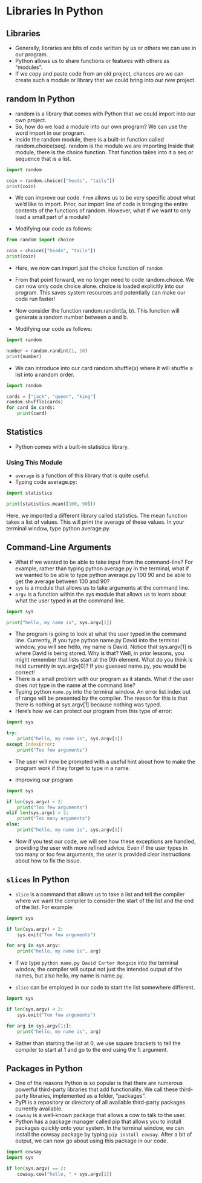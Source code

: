 # Libraries In Python

## Libraries

- Generally, libraries are bits of code written by us or others we can use in our program.
- Python allows us to share functions or features with others as “modules”.
- If we copy and paste code from an old project, chances are we can create such a module or library that we could bring into our new project.

## random In Python

- random is a library that comes with Python that we could import into our own project.
- So, how do we load a module into our own program? We can use the word import in our program.
- Inside the random module, there is a built-in function called random.choice(seq). random is the module we are importing Inside that module, there is the choice function. That function takes into it a seq or sequence that is a list.

```Python
import random

coin = random.choice(["heads", "tails"])
print(coin)
```

- We can improve our code. `from` allows us to be very specific about what we’d like to import. Prior, our import line of code is bringing the entire contents of the functions of random. However, what if we want to only load a small part of a module?

- Modifying our code as follows:

```Python
from random import choice

coin = choice(["heads", "tails"])
print(coin)
```

- Here, we now can import just the choice function of `random`
- From that point forward, we no longer need to code random.choice. We can now only code choice alone. choice is loaded explicitly into our program. This saves system resources and potentially can make our code run faster!

- Now consider the function random.randint(a, b). This function will generate a random number between a and b.
- Modifying our code as follows:

```Python
import random

number = random.randint(1, 10)
print(number)
```

- We can introduce into our card random.shuffle(x) where it will shuffle a list into a random order.

```Python
import random

cards = ["jack", "queen", "king"]
random.shuffle(cards)
for card in cards:
    print(card)
```

## Statistics

- Python comes with a built-in statistics library.

### Using This Module

- `average` is a function of this library that is quite useful.
- Typing code average.py:

```Python
import statistics

print(statistics.mean([100, 90]))
```

Here, we imported a different library called statistics. The mean function takes a list of values. This will print the average of these values. In your terminal window, type python average.py.

## Command-Line Arguments

- What if we wanted to be able to take input from the command-line? For example, rather than typing python average.py in the terminal, what if we wanted to be able to type python average.py 100 90 and be able to get the average between 100 and 90?
- `sys` is a module that allows us to take arguments at the command line.
- `argv` is a function within the sys module that allows us to learn about what the user typed in at the command line.

```Python
import sys

print("hello, my name is", sys.argv[1])
```

- The program is going to look at what the user typed in the command line. Currently, if you type python name.py David into the terminal window, you will see hello, my name is David. Notice that sys.argv[1] is where David is being stored. Why is that? Well, in prior lessons, you might remember that lists start at the 0th element. What do you think is held currently in sys.argv[0]? If you guessed name.py, you would be correct!
- There is a small problem with our program as it stands. What if the user does not type in the name at the command line?
- Typing python `name.py` into the terminal window. An error list index out of range will be presented by the compiler. The reason for this is that there is nothing at sys.argv[1] because nothing was typed.
- Here’s how we can protect our program from this type of error:

```Python
import sys

try:
    print("hello, my name is", sys.argv[1])
except IndexError:
    print("Too few arguments")
```

- The user will now be prompted with a useful hint about how to make the program work if they forget to type in a name.

- Improving our program

```Python
import sys

if len(sys.argv) < 2:
    print("Too few arguments")
elif len(sys.argv) > 2:
    print("Too many arguments")
else:
    print("hello, my name is", sys.argv[1])
```

- Now if you test our code, we will see how these exceptions are handled, providing the user with more refined advice. Even if the user types in too many or too few arguments, the user is provided clear instructions about how to fix the issue.

## `slices` In Python

- `slice` is a command that allows us to take a list and tell the compiler where we want the compiler to consider the start of the list and the end of the list.
  For example:

```Python
import sys

if len(sys.argv) < 2:
    sys.exit("Too few arguments")

for arg in sys.argv:
    print("hello, my name is", arg)
```

- If we type `python name.py David Carter Rongxin` into the terminal window, the compiler will output not just the intended output of the names, but also hello, my name is name.py.

- `slice` can be employed in our code to start the list somewhere different.

```Python
import sys

if len(sys.argv) < 2:
    sys.exit("Too few arguments")

for arg in sys.argv[1:]:
    print("hello, my name is", arg)
```

- Rather than starting the list at 0, we use square brackets to tell the compiler to start at 1 and go to the end using the 1: argument.

## Packages in Python

- One of the reasons Python is so popular is that there are numerous powerful third-party libraries that add functionality. We call these third-party libraries, implemented as a folder, “packages”.
- PyPI is a repository or directory of all available third-party packages currently available.
- `cowsay` is a well-known package that allows a cow to talk to the user.
- Python has a package manager called pip that allows you to install packages quickly onto your system.
  In the terminal window, we can install the cowsay package by typing `pip install cowsay`. After a bit of output, we can now go about using this package in our code.

```Python
import cowsay
import sys

if len(sys.argv) == 2:
    cowsay.cow("hello, " + sys.argv[1])

```

